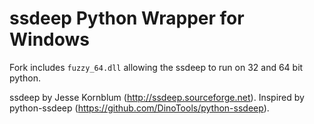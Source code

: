 ssdeep Python Wrapper for Windows
=================================

Fork includes `fuzzy_64.dll` allowing the ssdeep to run on 32 and 64 bit python.

ssdeep by Jesse Kornblum (http://ssdeep.sourceforge.net).
Inspired by python-ssdeep (https://github.com/DinoTools/python-ssdeep).